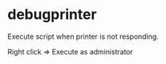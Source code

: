 # debugprinter
Execute script when printer is not responding.

Right click => Execute as administrator
